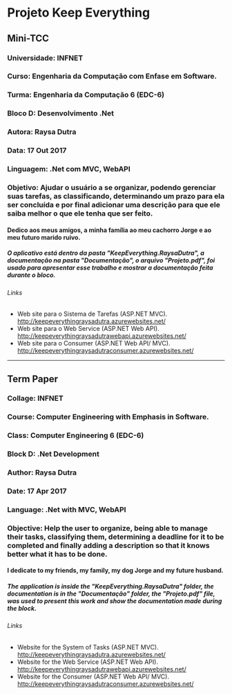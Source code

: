 # Projeto Keep Everything

## Mini-TCC 

### Universidade: INFNET

### Curso: Engenharia da Computação com Enfase em Software.

### Turma:  Engenharia da Computação 6 (EDC-6)

### Bloco D: Desenvolvimento .Net

### Autora: Raysa Dutra

### Data: 17 Out 2017

### Linguagem: .Net com MVC, WebAPI

### Objetivo: Ajudar o usuário a se organizar, podendo gerenciar suas tarefas, as classificando, determinando um prazo para ela ser concluída e por final adicionar uma descrição para que ele saiba melhor o que ele tenha que ser feito. 

#### Dedico aos meus amigos, a minha família ao meu cachorro Jorge e ao meu futuro marido ruivo.

##### O aplicativo está dentro da pasta "KeepEverything.RaysaDutra", a documentação na pasta "Documentação", o arquivo "Projeto.pdf", foi usado para apresentar esse trabalho e mostrar a documentação feita durante o bloco.

###### Links

- Web site para o Sistema de Tarefas (ASP.NET MVC).
http://keepeverythingraysadutra.azurewebsites.net/
- Web site para o Web Service (ASP.NET Web API).
http://keepeverythingraysadutrawebapi.azurewebsites.net/
- Web site para o Consumer (ASP.NET Web API/ MVC).
http://keepeverythingraysadutraconsumer.azurewebsites.net/

--------------------

## Term Paper

### Collage: INFNET

### Course: Computer Engineering with Emphasis in Software.

### Class: Computer Engineering 6 (EDC-6)

### Block D: .Net Development

### Author: Raysa Dutra

### Date: 17 Apr 2017

### Language: .Net with MVC, WebAPI

### Objective: Help the user to organize, being able to manage their tasks, classifying them, determining a deadline for it to be completed and finally adding a description so that it knows better what it has to be done.

#### I dedicate to my friends, my family, my dog Jorge and my future husband.

##### The application is inside the "KeepEverything.RaysaDutra" folder, the documentation is in the "Documentação" folder, the "Projeto.pdf" file, was used to present this work and show the documentation made during the block.

###### Links

- Website for the System of Tasks (ASP.NET MVC).
http://keepeverythingraysadutra.azurewebsites.net/
- Website for the Web Service (ASP.NET Web API).
http://keepeverythingraysadutrawebapi.azurewebsites.net/
- Website for the Consumer (ASP.NET Web API/ MVC).
http://keepeverythingraysadutraconsumer.azurewebsites.net/
